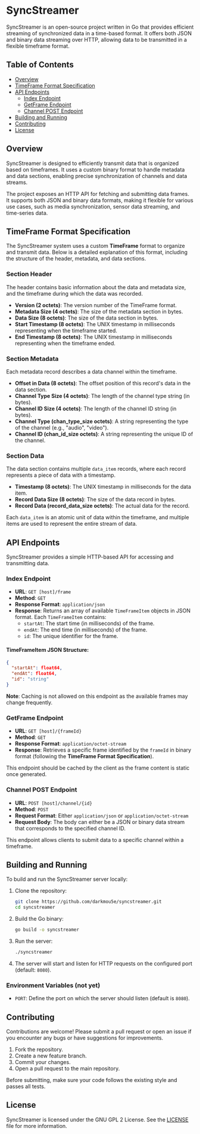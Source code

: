 # SyncStreamer

SyncStreamer is an open-source project written in Go that provides efficient streaming of synchronized data in a time-based format. It offers both JSON and binary data streaming over HTTP, allowing data to be transmitted in a flexible timeframe format.

## Table of Contents
- [Overview](#overview)
- [TimeFrame Format Specification](#timeframe-format-specification)
- [API Endpoints](#api-endpoints)
  - [Index Endpoint](#index-endpoint)
  - [GetFrame Endpoint](#getframe-endpoint)
  - [Channel POST Endpoint](#channel-post-endpoint)
- [Building and Running](#building-and-running)
- [Contributing](#contributing)
- [License](#license)

## Overview

SyncStreamer is designed to efficiently transmit data that is organized based on timeframes. It uses a custom binary format to handle metadata and data sections, enabling precise synchronization of channels and data streams.

The project exposes an HTTP API for fetching and submitting data frames. It supports both JSON and binary data formats, making it flexible for various use cases, such as media synchronization, sensor data streaming, and time-series data.

## TimeFrame Format Specification

The SyncStreamer system uses a custom **TimeFrame** format to organize and transmit data. Below is a detailed explanation of this format, including the structure of the header, metadata, and data sections.

### Section Header

The header contains basic information about the data and metadata size, and the timeframe during which the data was recorded.

- **Version (2 octets)**: The version number of the TimeFrame format.
- **Metadata Size (4 octets)**: The size of the metadata section in bytes.
- **Data Size (8 octets)**: The size of the data section in bytes.
- **Start Timestamp (8 octets)**: The UNIX timestamp in milliseconds representing when the timeframe started.
- **End Timestamp (8 octets)**: The UNIX timestamp in milliseconds representing when the timeframe ended.

### Section Metadata

Each metadata record describes a data channel within the timeframe.

- **Offset in Data (8 octets)**: The offset position of this record's data in the data section.
- **Channel Type Size (4 octets)**: The length of the channel type string (in bytes).
- **Channel ID Size (4 octets)**: The length of the channel ID string (in bytes).
- **Channel Type (chan_type_size octets)**: A string representing the type of the channel (e.g., "audio", "video").
- **Channel ID (chan_id_size octets)**: A string representing the unique ID of the channel.

### Section Data

The data section contains multiple `data_item` records, where each record represents a piece of data with a timestamp.

- **Timestamp (8 octets)**: The UNIX timestamp in milliseconds for the data item.
- **Record Data Size (8 octets)**: The size of the data record in bytes.
- **Record Data (record_data_size octets)**: The actual data for the record.

Each `data_item` is an atomic unit of data within the timeframe, and multiple items are used to represent the entire stream of data.

## API Endpoints

SyncStreamer provides a simple HTTP-based API for accessing and transmitting data.

### Index Endpoint

- **URL**: `GET [host]/frame`
- **Method**: `GET`
- **Response Format**: `application/json`
- **Response**: Returns an array of available `TimeFrameItem` objects in JSON format. Each `TimeFrameItem` contains:
  - `startAt`: The start time (in milliseconds) of the frame.
  - `endAt`: The end time (in milliseconds) of the frame.
  - `id`: The unique identifier for the frame.

#### TimeFrameItem JSON Structure:

```json
{
  "startAt": float64,
  "endAt": float64,
  "id": "string"
}
```

**Note**: Caching is not allowed on this endpoint as the available frames may change frequently.

### GetFrame Endpoint

- **URL**: `GET [host]/{frameId}`
- **Method**: `GET`
- **Response Format**: `application/octet-stream`
- **Response**: Retrieves a specific frame identified by the `frameId` in binary format (following the **TimeFrame Format Specification**).

This endpoint should be cached by the client as the frame content is static once generated.

### Channel POST Endpoint

- **URL**: `POST [host]/channel/{id}`
- **Method**: `POST`
- **Request Format**: Either `application/json` or `application/octet-stream`
- **Request Body**: The body can either be a JSON or binary data stream that corresponds to the specified channel ID.

This endpoint allows clients to submit data to a specific channel within a timeframe.

## Building and Running

To build and run the SyncStreamer server locally:

1. Clone the repository:
   ```sh
   git clone https://github.com/darkmou5e/syncstreamer.git
   cd syncstreamer
   ```

2. Build the Go binary:
   ```sh
   go build -o syncstreamer
   ```

3. Run the server:
   ```sh
   ./syncstreamer
   ```

4. The server will start and listen for HTTP requests on the configured port (default: `8080`).

### Environment Variables (not yet)

- `PORT`: Define the port on which the server should listen (default is `8080`).

## Contributing

Contributions are welcome! Please submit a pull request or open an issue if you encounter any bugs or have suggestions for improvements.

1. Fork the repository.
2. Create a new feature branch.
3. Commit your changes.
4. Open a pull request to the main repository.

Before submitting, make sure your code follows the existing style and passes all tests.

## License

SyncStreamer is licensed under the GNU GPL 2 License. See the [LICENSE](LICENSE) file for more information.
